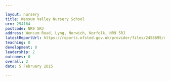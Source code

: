 ```yaml
---

layout: nursery
title: Wensum Valley Nursery School
urn: 254164
postcode: NR9 5RJ
address: Wensum Road, Lyng, Norwich, Norfolk, NR9 5RJ
latestReportUrl: https://reports.ofsted.gov.uk/provider/files/2458695/urn/254164.pdf
teaching: 0
development: 0
leadership: 2
outcomes: 0
overall: 2
date: 5 February 2015

---
```


